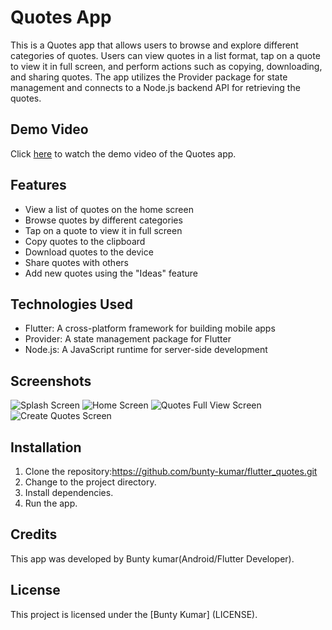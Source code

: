 # Quotes App

This is a Quotes app that allows users to browse and explore different categories of quotes. Users can view quotes in a list format, tap on a quote to view it in full screen, and perform actions such as copying, downloading, and sharing quotes. The app utilizes the Provider package for state management and connects to a Node.js backend API for retrieving the quotes.

## Demo Video

Click [here](https://youtube.com/shorts/JBlfTLVciRE?feature=share4) to watch the demo video of the Quotes app.


## Features

- View a list of quotes on the home screen
- Browse quotes by different categories
- Tap on a quote to view it in full screen
- Copy quotes to the clipboard
- Download quotes to the device
- Share quotes with others
- Add new quotes using the "Ideas" feature

## Technologies Used

- Flutter: A cross-platform framework for building mobile apps
- Provider: A state management package for Flutter
- Node.js: A JavaScript runtime for server-side development


## Screenshots

![Splash Screen](https://github.com/bunty-kumar/flutter_quotes/blob/master/splash_screen.jpeg?raw=true)
![Home Screen ](https://github.com/bunty-kumar/flutter_quotes/blob/master/home_screen.jpeg?raw=true)
![Quotes Full View Screen](https://github.com/bunty-kumar/flutter_quotes/blob/master/quotes_full_screen.jpeg?raw=true)
![Create Quotes Screen](https://github.com/bunty-kumar/flutter_quotes/blob/master/create_quotes.jpeg?raw=true)


## Installation

1. Clone the repository:https://github.com/bunty-kumar/flutter_quotes.git
2. Change to the project directory.
3. Install dependencies.
4. Run the app.

## Credits

This app was developed by Bunty kumar(Android/Flutter Developer).

## License

This project is licensed under the [Bunty Kumar] (LICENSE).
